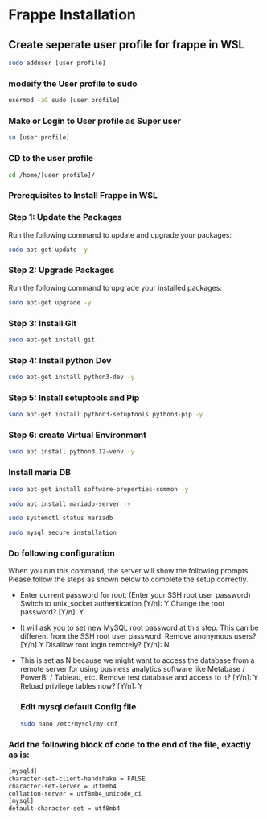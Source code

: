 # Frappe Installation

## Create seperate user profile for frappe in WSL

```bash
sudo adduser [user profile]
```
### modeify the User profile to sudo
```bash
usermod -aG sudo [user profile]
```
### Make or Login to  User profile as Super user
```bash
su [user profile]
```
### CD to the user profile
```bash
cd /home/[user profile]/
```

### Prerequisites to Install Frappe in WSL

### Step 1: Update the Packages
Run the following command to update and upgrade your packages:

```bash
sudo apt-get update -y
```
### Step 2: Upgrade Packages

Run the following command to upgrade your installed packages:

```bash
sudo apt-get upgrade -y
```

### Step 3: Install Git
```bash
sudo apt-get install git
```
### Step 4: Install python Dev
```bash
sudo apt-get install python3-dev -y
```
### Step 5: Install setuptools and Pip
```bash
sudo apt-get install python3-setuptools python3-pip -y
```
### Step 6: create Virtual Environment
```bash
sudo apt install python3.12-venv -y
```
### Install maria DB
```bash
sudo apt-get install software-properties-common -y
```
```bash
sudo apt install mariadb-server -y
```
```bash
sudo systemctl status mariadb
```
```bash
sudo mysql_secure_installation
```
### Do following configuration
When you run this command, the server will show the following prompts. Please follow the steps as shown below to complete the setup correctly.
* Enter current password for root: (Enter your SSH root user password)
  Switch to unix_socket authentication [Y/n]: Y
  Change the root password? [Y/n]: Y
* It will ask you to set new MySQL root password at this step. This can be different from the SSH root user password.
  Remove anonymous users? [Y/n] Y
  Disallow root login remotely? [Y/n]: N
* This is set as N because we might want to access the database from a remote server for using business analytics software like Metabase / PowerBI / Tableau, etc.
  Remove test database and access to it? [Y/n]: Y
  Reload privilege tables now? [Y/n]: Y

  ### Edit mysql default Config file
  ```bash
  sudo nano /etc/mysql/my.cnf
  ```
### Add the following block of code to the end of the file, exactly as is:
```bash
[mysqld] 
character-set-client-handshake = FALSE 
character-set-server = utf8mb4 
collation-server = utf8mb4_unicode_ci 
[mysql] 
default-character-set = utf8mb4
```
